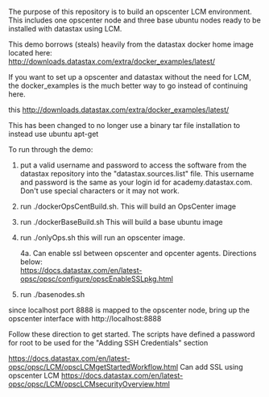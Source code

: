 The purpose of this repository is to build an opscenter LCM environment.  
This includes one opscenter node and three base ubuntu nodes ready to 
be installed with datastax using LCM.  

This demo borrows (steals) heavily from the datastax docker home image located here:   
http://downloads.datastax.com/extra/docker_examples/latest/

If you want to set up a opscenter and datastax without the need for LCM, the docker_examples is the much better way to go instead of continuing here.

this 
http://downloads.datastax.com/extra/docker_examples/latest/

This has been changed to no longer use a binary tar file installation to instead use ubuntu apt-get

To run through the demo:

1.  put a valid username and password to access the software from the datastax repository into the "datastax.sources.list" file.  This username and password is the same as your login id for academy.datastax.com.  Don't use special characters or it may not work.

2.  run ./dockerOpsCentBuild.sh.  This will build an OpsCenter image

3.  run ./dockerBaseBuild.sh  This will build a base ubuntu image

4.  run ./onlyOps.sh  this will run an opscenter image.  

	4a.  Can enable ssl between opscenter and opcenter agents.  Directions below:  
		https://docs.datastax.com/en/latest-opsc/opsc/configure/opscEnableSSLpkg.html

5.  run ./basenodes.sh
		
since localhost port 8888 is mapped to the opscenter node, bring up the opscenter interface with http://localhost:8888

Follow these direction to get started.  The scripts have defined a password for root to be used for the "Adding SSH Credentials" section

https://docs.datastax.com/en/latest-opsc/opsc/LCM/opscLCMgetStartedWorkflow.html
Can add SSL using opscenter LCM
https://docs.datastax.com/en/latest-opsc/opsc/LCM/opscLCMsecurityOverview.html
